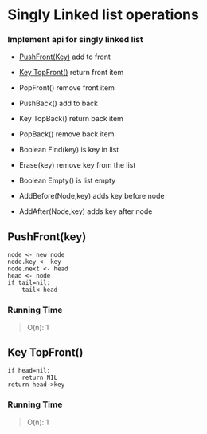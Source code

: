 # Singly Linked list  operations

### Implement api for singly linked list 
- [PushFront(Key)](#pushfrontkey)
add to front 

- [Key TopFront()](#key-topfront)
return front item

- PopFront()
remove front item

- PushBack()
add to  back

- Key TopBack()
return back item

- PopBack()
remove back item

- Boolean Find(key)
is key in list

- Erase(key)
remove key from the list

- Boolean Empty()
is list empty

- AddBefore(Node,key)
adds key before node

- AddAfter(Node,key)
adds key after node


## PushFront(key)
```
node <- new node
node.key <- key
node.next <- head
head <- node
if tail=nil:
	tail<-head
```
### Running Time

> O(n): 1

## Key TopFront()
```
if head=nil:
	return NIL
return head->key
```

### Running Time
> O(n): 1
